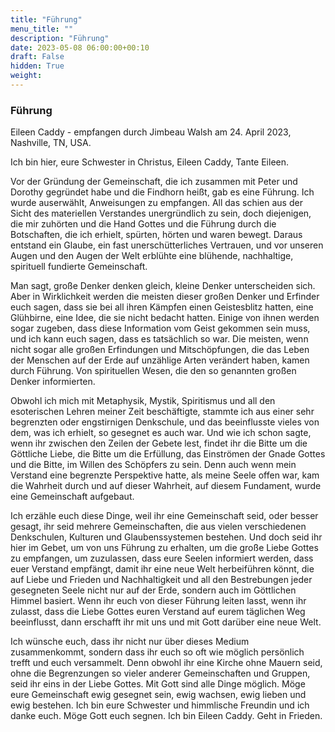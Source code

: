 ```yaml
---
title: "Führung"
menu_title: ""
description: "Führung"
date: 2023-05-08 06:00:00+00:10
draft: False
hidden: True
weight:
---
```

### Führung

Eileen Caddy - empfangen durch Jimbeau Walsh am 24. April 2023, Nashville, TN, USA.

Ich bin hier, eure Schwester in Christus, Eileen Caddy, Tante Eileen.

Vor der Gründung der Gemeinschaft, die ich zusammen mit Peter und Dorothy gegründet habe und die Findhorn heißt, gab es eine Führung. Ich wurde auserwählt, Anweisungen zu empfangen. All das schien aus der Sicht des materiellen Verstandes unergründlich zu sein, doch diejenigen, die mir zuhörten und die Hand Gottes und die Führung durch die Botschaften, die ich erhielt, spürten, hörten und waren bewegt. Daraus entstand ein Glaube, ein fast unerschütterliches Vertrauen, und vor unseren Augen und den Augen der Welt erblühte eine blühende, nachhaltige, spirituell fundierte Gemeinschaft.

Man sagt, große Denker denken gleich, kleine Denker unterscheiden sich. Aber in Wirklichkeit werden die meisten dieser großen Denker und Erfinder euch sagen, dass sie bei all ihren Kämpfen einen Geistesblitz hatten, eine Glühbirne, eine Idee, die sie nicht bedacht hatten. Einige von ihnen werden sogar zugeben, dass diese Information vom Geist gekommen sein muss, und ich kann euch sagen, dass es tatsächlich so war. Die meisten, wenn nicht sogar alle großen Erfindungen und Mitschöpfungen, die das Leben der Menschen auf der Erde auf unzählige Arten verändert haben, kamen durch Führung. Von spirituellen Wesen, die den so genannten großen Denker informierten.

Obwohl ich mich mit Metaphysik, Mystik, Spiritismus und all den esoterischen Lehren meiner Zeit beschäftigte, stammte ich aus einer sehr begrenzten oder engstirnigen Denkschule, und das beeinflusste vieles von dem, was ich erhielt, so gesegnet es auch war. Und wie ich schon sagte, wenn ihr zwischen den Zeilen der Gebete lest, findet ihr die Bitte um die Göttliche Liebe, die Bitte um die Erfüllung, das Einströmen der Gnade Gottes und die Bitte, im Willen des Schöpfers zu sein. Denn auch wenn mein Verstand eine begrenzte Perspektive hatte, als meine Seele offen war, kam die Wahrheit durch und auf dieser Wahrheit, auf diesem Fundament, wurde eine Gemeinschaft aufgebaut.

Ich erzähle euch diese Dinge, weil ihr eine Gemeinschaft seid, oder besser gesagt, ihr seid mehrere Gemeinschaften, die aus vielen verschiedenen Denkschulen, Kulturen und Glaubenssystemen bestehen.  Und doch seid ihr hier im Gebet, um von uns Führung zu erhalten, um die große Liebe Gottes zu empfangen, um zuzulassen, dass eure Seelen informiert werden, dass euer Verstand empfängt, damit ihr eine neue Welt herbeiführen könnt, die auf Liebe und Frieden und Nachhaltigkeit und all den Bestrebungen jeder gesegneten Seele nicht nur auf der Erde, sondern auch im Göttlichen Himmel basiert. Wenn ihr euch von dieser Führung leiten lasst, wenn ihr zulasst, dass die Liebe Gottes euren Verstand auf eurem täglichen Weg beeinflusst, dann erschafft ihr mit uns und mit Gott darüber eine neue Welt.

Ich wünsche euch, dass ihr nicht nur über dieses Medium zusammenkommt, sondern dass ihr euch so oft wie möglich persönlich trefft und euch versammelt. Denn obwohl ihr eine Kirche ohne Mauern seid, ohne die Begrenzungen so vieler anderer Gemeinschaften und Gruppen, seid ihr eins in der Liebe Gottes. Mit Gott sind alle Dinge möglich. Möge eure Gemeinschaft ewig gesegnet sein, ewig wachsen, ewig lieben und ewig bestehen. Ich bin eure Schwester und himmlische Freundin und ich danke euch. Möge Gott euch segnen. Ich bin Eileen Caddy. Geht in Frieden.
